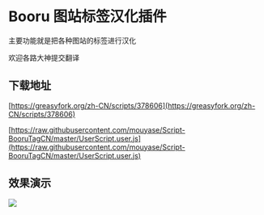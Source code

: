 # Booru 图站标签汉化插件

主要功能就是把各种图站的标签进行汉化

欢迎各路大神提交翻译

## 下载地址
[https://greasyfork.org/zh-CN/scripts/378606](https://greasyfork.org/zh-CN/scripts/378606)

[https://raw.githubusercontent.com/mouyase/Script-BooruTagCN/master/UserScript.user.js](https://raw.githubusercontent.com/mouyase/Script-BooruTagCN/master/UserScript.user.js)

## 效果演示
![](https://raw.githubusercontent.com/mouyase/Script-BooruTagCN/master/Preview.png)
